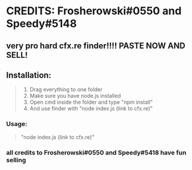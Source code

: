 # CREDITS: Frosherowski#0550 and Speedy#5148
## very pro hard cfx.re finder!!!! PASTE NOW AND SELL!
## Installation:
> 1. Drag everything to one folder
> 2. Make sure you have node.js installed
> 3. Open cmd inside the folder and type "npm install"
> 4. And use finder with "node index.js (link to cfx.re)"

### Usage:
> "node index.js (link to cfx.re)"


### all credits to Frosherowski#0550 and Speedy#5418 have fun selling
